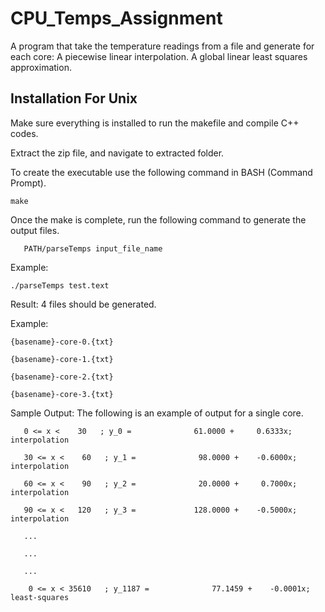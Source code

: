 # CPU_Temps_Assignment
A program that take the temperature readings from a file and generate for each core:
   A piecewise linear interpolation.
   A global linear least squares approximation.


## Installation For Unix

Make sure everything is installed to run the makefile and compile C++ codes.

Extract the zip file, and navigate to extracted folder. 

To create the executable use the following command in BASH (Command Prompt).

	make

Once the make is complete, run the following command to generate the output files.

       PATH/parseTemps input_file_name

Example: 
	
	./parseTemps test.text

Result: 4 files should be generated. 

Example: 

	{basename}-core-0.{txt}
	
	{basename}-core-1.{txt}
	
	{basename}-core-2.{txt}
	
	{basename}-core-3.{txt}
	
Sample Output:
	The following is an example of output for a single core.
	   
	   0 <= x <    30   ; y_0 =              61.0000 +     0.6333x; interpolation
	    
	   30 <= x <    60   ; y_1 =              98.0000 +    -0.6000x; interpolation
	   
	   60 <= x <    90   ; y_2 =              20.0000 +     0.7000x; interpolation
	   
	   90 <= x <   120   ; y_3 =             128.0000 +    -0.5000x; interpolation
	   
	   ...
	   
	   ...
	   
	   ...
	   
	    0 <= x < 35610   ; y_1187 =              77.1459 +    -0.0001x; least-squares
